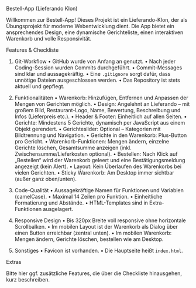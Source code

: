 Bestell-App (Lieferando Klon)

Willkommen zur Bestell-App! Dieses Projekt ist ein Lieferando-Klon, der als Übungsprojekt für moderne Webentwicklung dient. Die App bietet ein ansprechendes Design, eine dynamische Gerichteliste, einen interaktiven Warenkorb und volle Responsivität.

Features & Checkliste

1. Git-Workflow
 • GitHub wurde von Anfang an genutzt.
 • Nach jeder Coding-Session wurden Commits durchgeführt.
 • Commit-Messages sind klar und aussagekräftig.
 • Eine ‎`.gitignore` sorgt dafür, dass unnötige Dateien ausgeschlossen werden.
 • Das Repository ist stets aktuell und gepflegt.

2. Funktionalitäten
 • Warenkorb: Hinzufügen, Entfernen und Anpassen der Mengen von Gerichten möglich.
 • Design: Angelehnt an Lieferando – mit großem Bild, Restaurant-Logo, Name, Bewertung, Beschreibung und Infos (Lieferpreis etc.).
 • Header & Footer: Einheitlich auf allen Seiten.
 • Gerichte: Mindestens 5 Gerichte, dynamisch per JavaScript aus einem Objekt gerendert.
 • Gerichteslider: Optional – Kategorien mit Bildtrennung und Navigation.
 • Gerichte in den Warenkorb: Plus-Button pro Gericht.
 • Warenkorb-Funktionen: Mengen ändern, einzelne Gerichte löschen, Gesamtsumme anzeigen (inkl. Zwischensumme/Lieferkosten optional).
 • Bestellen: Nach Klick auf „Bestellen“ wird der Warenkorb geleert und eine Bestätigungsmeldung angezeigt (kein Alert).
 • Layout: Kein Überlaufen des Warenkorbs bei vielen Gerichten.
 • Sticky Warenkorb: Am Desktop immer sichtbar (außer ganz oben/unten).

3. Code-Qualität
 • Aussagekräftige Namen für Funktionen und Variablen (camelCase).
 • Maximal 14 Zeilen pro Funktion.
 • Einheitliche Formatierung und Abstände.
 • HTML-Templates sind in Extra-Funktionen ausgelagert.

4. Responsive Design
 • Bis 320px Breite voll responsive ohne horizontale Scrollbalken.
 • Im mobilen Layout ist der Warenkorb als Dialog über einen Button erreichbar (zentral unten).
 • Im mobilen Warenkorb: Mengen ändern, Gerichte löschen, bestellen wie am Desktop.

5. Sonstiges
 • Favicon ist vorhanden.
 • Die Hauptseite heißt ‎`index.html`.

Extras

Bitte hier ggf. zusätzliche Features, die über die Checkliste hinausgehen, kurz beschreiben.
